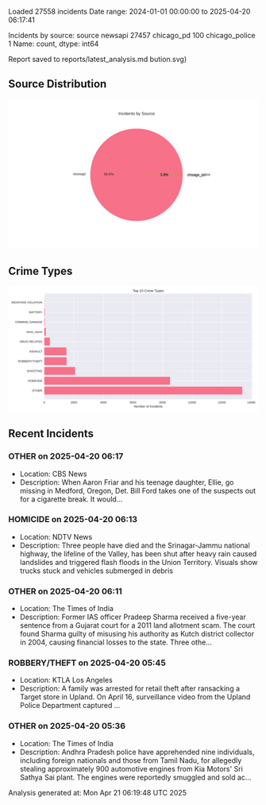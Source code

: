 
Loaded 27558 incidents
Date range: 2024-01-01 00:00:00 to 2025-04-20 06:17:41

Incidents by source:
source
newsapi           27457
chicago_pd          100
chicago_police        1
Name: count, dtype: int64

Report saved to reports/latest_analysis.md
bution.svg)

## Source Distribution
![Source Distribution](images/source_distribution.svg)

## Crime Types
![Crime Types](images/crime_types.svg)

## Recent Incidents

### OTHER on 2025-04-20 06:17
- Location: CBS News
- Description: When Aaron Friar and his teenage daughter, Ellie, go missing in Medford, Oregon, Det. Bill Ford takes one of the suspects out for a cigarette break. It would...


### HOMICIDE on 2025-04-20 06:13
- Location: NDTV News
- Description: Three people have died and the Srinagar-Jammu national highway, the lifeline of the Valley, has been shut after heavy rain caused landslides and triggered flash floods in the Union Territory. Visuals show trucks stuck and vehicles submerged in debris


### OTHER on 2025-04-20 06:11
- Location: The Times of India
- Description: Former IAS officer Pradeep Sharma received a five-year sentence from a Gujarat court for a 2011 land allotment scam. The court found Sharma guilty of misusing his authority as Kutch district collector in 2004, causing financial losses to the state. Three othe…


### ROBBERY/THEFT on 2025-04-20 05:45
- Location: KTLA Los Angeles
- Description: A family was arrested for retail theft after ransacking a Target store in Upland. On April 16, surveillance video from the Upland Police Department captured ...


### OTHER on 2025-04-20 05:36
- Location: The Times of India
- Description: Andhra Pradesh police have apprehended nine individuals, including foreign nationals and those from Tamil Nadu, for allegedly stealing approximately 900 automotive engines from Kia Motors' Sri Sathya Sai plant. The engines were reportedly smuggled and sold ac…

Analysis generated at: Mon Apr 21 06:19:48 UTC 2025
